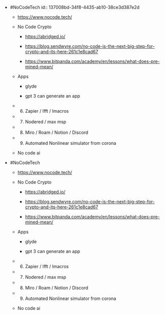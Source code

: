 - #NoCodeTech 
id:: 137008bd-34f8-4435-ab10-38ce3d387e2d
	 - https://www.nocode.tech/

	 - No Code Crypto
		 - https://abridged.io/

		 - https://blog.sendwyre.com/no-code-is-the-next-big-step-for-crypto-and-its-here-261c1e8cad67

		 - https://www.bitpanda.com/academy/en/lessons/what-does-pre-mined-mean/

	 - Apps
		 - glyde

		 - gpt 3 can generate an app

	 - 6. Zapier / Ifft / Imacros

	 - 7. Nodered / max msp

	 - 8. Miro / Roam / Notion / Discord

	 - 9. Automated Nonlinear simulator from corona

	 - No code ai

- #NoCodeTech 
	 - https://www.nocode.tech/

	 - No Code Crypto
		 - https://abridged.io/

		 - https://blog.sendwyre.com/no-code-is-the-next-big-step-for-crypto-and-its-here-261c1e8cad67

		 - https://www.bitpanda.com/academy/en/lessons/what-does-pre-mined-mean/

	 - Apps
		 - glyde

		 - gpt 3 can generate an app

	 - 6. Zapier / Ifft / Imacros

	 - 7. Nodered / max msp

	 - 8. Miro / Roam / Notion / Discord

	 - 9. Automated Nonlinear simulator from corona

	 - No code ai
